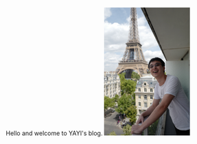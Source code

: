 Hello and welcome to YAYI's blog. 
<img src="images/yayi.png" width="200" style="padding-left=20px">





